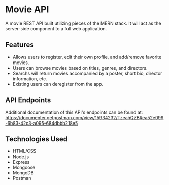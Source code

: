 # Movie API
A movie REST API built utilizing pieces of the MERN stack. It will act as the server-side component to a full web application. 
## Features
* Allows users to register, edit their own profile, and add/remove favorite movies.
* Users can browse movies based on titles, genres, and directors.
* Searchs will return movies accompanied by a poster, short bio, director information, etc.
* Existing users can deregister from the app.
## API Endpoints
Additional documentation of this API's endpoints can be found at: https://documenter.getpostman.com/view/15934232/TzeahQZB#ea52e099-6b83-42c3-a095-684dbbb218e5
## Technologies Used
* HTML/CSS
* Node.js
* Express
* Mongoose
* MongoDB
* Postman

